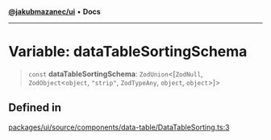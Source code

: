 [**@jakubmazanec/ui**](../README.md) • **Docs**

---

# Variable: dataTableSortingSchema

> `const` **dataTableSortingSchema**: `ZodUnion`\<[`ZodNull`, `ZodObject`\<`object`, `"strip"`,
> `ZodTypeAny`, `object`, `object`\>]\>

## Defined in

[packages/ui/source/components/data-table/DataTableSorting.ts:3](https://github.com/jakubmazanec/tools/blob/e8e1a063ee4a3ba5413ab6c19f760853c220a8ce/packages/ui/source/components/data-table/DataTableSorting.ts#L3)
